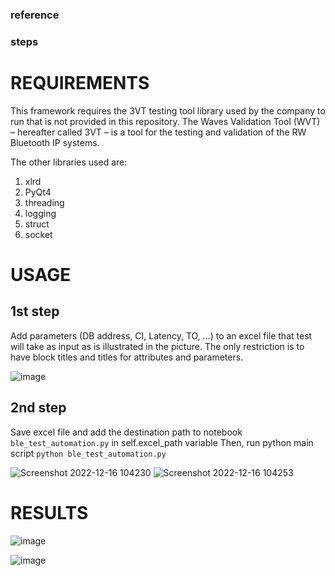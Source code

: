 ### reference


### steps


# REQUIREMENTS
This framework requires the 3VT testing tool library used by the company to run that is not provided in this repository. The Waves Validation Tool (WVT) – hereafter called 3VT – is a tool for the testing and validation of the RW Bluetooth IP systems.


The other libraries used are:
1. xlrd
2. PyQt4 
3. threading
4. logging
5. struct
6. socket

# USAGE
## 1st step 
Add parameters (DB address, CI, Latency, TO, ...) to an excel file that test will take as input as is illustrated in the picture. The only restriction is to have block titles and titles for attributes and parameters.

![image](https://user-images.githubusercontent.com/81852029/208056061-4ec360dd-1da6-4ead-863f-77eec1d91800.png)

## 2nd step 
Save excel file and add the destination path to notebook ```ble_test_automation.py``` in self.excel_path variable
Then, run python main script 
```python ble_test_automation.py```

![Screenshot 2022-12-16 104230](https://user-images.githubusercontent.com/81852029/208058886-f7d7951a-52e3-4760-a511-77276db494fb.png)
![Screenshot 2022-12-16 104253](https://user-images.githubusercontent.com/81852029/208058936-1afa2b37-abf8-4bad-92b8-a37825ac5381.png)


# RESULTS
![image](https://user-images.githubusercontent.com/81852029/204503591-c94f567b-1d66-41c8-afbc-e3e996bc11fd.png)

![image](https://user-images.githubusercontent.com/81852029/204503666-507a0d1b-4afe-4bb2-8f0a-286369d0bc87.png)
